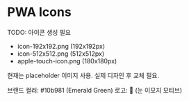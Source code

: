 # PWA Icons

TODO: 아이콘 생성 필요

- icon-192x192.png (192x192px)
- icon-512x512.png (512x512px)
- apple-touch-icon.png (180x180px)

현재는 placeholder 이미지 사용. 실제 디자인 후 교체 필요.

브랜드 컬러: #10b981 (Emerald Green)
로고: 👀 (눈 이모지 모티브)

